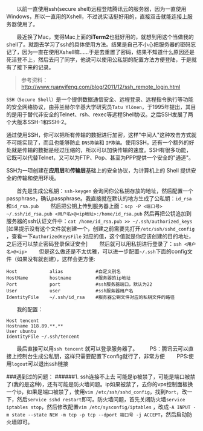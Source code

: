 &#160; &#160; &#160; &#160;以前一直使用ssh(secure shell)远程登陆腾讯云的服务器，因为一直使用Windows，所以一直用的Xshell，不过说实话挺好用的，直接双击就能连接上服务器使用了。

&#160; &#160; &#160; &#160;最近换了Mac，觉得Mac上面的**iTerm2**也挺好用的，就想到用这个当做我的shell了。就跑去学习了ssh的具体使用方法。结果是自己不小心把服务器的密码忘记了，因为一直在使用Xshell嘛……于是去重置了密码，结果不知道什么原因还是死活登不上，然后去问了同学，他说可以使用公私钥的配置方法方便登陆，于是就有了接下来的记录。
> 参考资料：http://www.ruanyifeng.com/blog/2011/12/ssh_remote_login.html

`SSH（Secure Shell）`是一个提供数据通信安全、远程登录、远程指令执行等功能的安全网络协议，由芬兰赫尔辛基大学研究员`Tatu Ylönen`，于1995年提出，其目的是用于替代非安全的Telnet、rsh、rexec等远程Shell协议。之后SSH发展了两个大版本SSH-1和SSH-2。

通过使用SSH，你可以把所有传输的数据进行加密，这样"中间人"这种攻击方式就不可能实现了，而且也能够防止 `DNS欺骗`和 `IP欺骗`。使用SSH，还有一个额外的好处就是传输的数据是经过压缩的，所以可以加快传输的速度。SSH有很多功能，它既可以代替Telnet，又可以为FTP、Pop、甚至为PPP提供一个安全的"通道"。

SSH为一项创建在**应用层**和**传输层**基础上的安全协议，为计算机上的 Shell 提供安全的传输和使用环境。

&#160; &#160; &#160; &#160;首先是生成公私钥：`ssh-keygen`  会询问你公私钥存放的地址，然后配置一个passphrase，确认passphrase。我直接就在默认的地方生成了公私钥：`id_rsa`和`id_rsa.pub`
&#160; &#160; &#160; &#160;然后把公钥上传到服务器上面：`scp -P <端口号> ~/.ssh/id_rsa.pub <用户名>@<ip地址>:/home/id_rsa.pub`  然后再把公钥追加到服务器的ssh认证文件中：`cat /home/id_rsa.pub >> ~/.ssh/authorized_keys`  [如果提示没有这个文件就创建一个，创建之前需要先打开`/etc/ssh/sshd_config` ，查看一下`AuthorizedKeysFile` 对应的值，这个值就是你应该创建的目的地址，之后还可以禁止密码登录保证安全]
&#160; &#160; &#160; &#160;然后就可以用私钥进行登录了：`ssh <用户名>@<ip>`
&#160; &#160; &#160; &#160;但是这么做还是不太优雅，可以进一步配置`~/.ssh`下面的config文件（如果没有就创建），这样会更方便:
```
Host            alias            #自定义别名
HostName        hostname         #服务器的ip地址
Port            port             #ssh服务器端口，默认为22
User            user             #ssh服务器用户名
IdentityFile    ~/.ssh/id_rsa    #服务器公钥文件对应的私钥文件的路径
```
&#160; &#160; &#160; &#160;我的配置：
```
Host tencent
Hostname 118.89.**.**
User ubuntu
IdentityFile ~/.ssh/tencent
```
&#160; &#160; &#160; &#160;最后直接可以用`ssh tencent` 就可以登录服务器了。
&#160; &#160; &#160; &#160;PS：腾讯云可以直接上控制台生成公私钥，这样只需要配置下config就行了，非常方便
&#160; &#160; &#160; &#160;PPS:使用`logout`可以退出ssh链接

###遇到过的问题：
######1. ssh连接不上去
可能是ip被禁了，可能是端口被禁了(我的是这种)，还有可能是防火墙问题。ip如果被禁了，去你的vps控制面板换一个ip，如果是端口被禁了，使用`vim /etc/ssh/sshd_config`，找到`Port`，改一下，然后`service sshd restart`即可。防火墙问题，首先关闭防火墙`service iptables stop`，然后修改配置`vim /etc/sysconfig/iptables` ，改成`-A INPUT -m state --state NEW -m tcp -p tcp --dport 端口号 -j ACCEPT`，然后启动防火墙即可。

